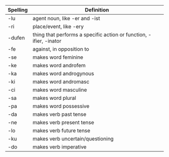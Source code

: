 | Spelling | Definition |
|----------|------------|
| -lu | agent noun, like -er and -ist |
| -ri | place/event, like -ery |
| -dufen | thing that performs a specific action or function, -ifier, -inator |
| -fe | against, in opposition to |
| -se | makes word feminine |
| -ke | makes word androfem |
| -ka | makes word androgynous |
| -ki | makes word andromasc |
| -ci | makes word masculine |
| -sa | makes word plural |
| -pa | makes word possessive |
| -da | makes verb past tense |
| -ne | makes verb present tense |
| -lo | makes verb future tense |
| -ku | makes verb uncertain/questioning |
| -do | makes verb imperative |
